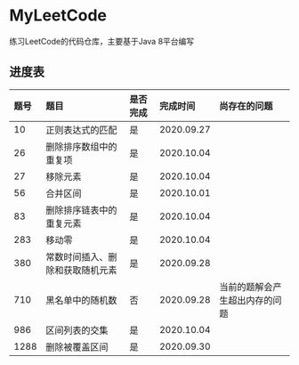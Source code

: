 # MyLeetCode
练习LeetCode的代码仓库，主要基于Java 8平台编写

## 进度表

|题号|题目|是否完成|完成时间|尚存在的问题|
|:----|:----|:----|:----|:----|
|10|正则表达式的匹配|是|2020.09.27||
|26|删除排序数组中的重复项|是|2020.10.04||
|27|移除元素|是|2020.10.04||
|56|合并区间|是|2020.10.01||
|83|删除排序链表中的重复元素|是|2020.10.04||
|283|移动零|是|2020.10.04||
|380|常数时间插入、删除和获取随机元素|是|2020.09.28||
|710|黑名单中的随机数|否|2020.09.28|当前的题解会产生超出内存的问题|
|986|区间列表的交集|是|2020.10.04||
|1288|删除被覆盖区间|是|2020.09.30||
